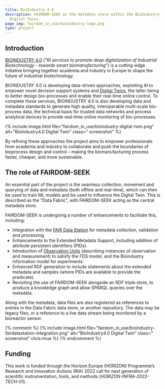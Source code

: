 ```yaml
---
title: BioIndustry 4.0
description: FAIRDOM-SEEK as the metadata store within the BioIndustry 4.0 Data Fabric, supporting decision support systems and
  Digital Twins. 
page_img: fairdom_in_use/bioindustry-logo.png
type: project
---
```


## Introduction

[BIOINDUSTRY 4.0](https://www.bioindustry4.eu/) (_"RI services to promote deep digitalization of Industrial Biotechnology - towards smart
biomanufacturing”_) is a cutting-edge initiative bringing together academia and industry in Europe to shape the future
of industrial biotechnology.

BIOINDUSTRY 4.0 is developing data-driven approaches, exploiting AI to empower novel decision support systems and
[Digital Twins](https://en.wikipedia.org/wiki/Digital_twin), the latter being to better design bio-processes and enable their real-time online control. To complete these
services, BIOINDUSTRY 4.0 is also developing data and metadata standards to generate high quality, interoperable
multi-scale bio-process data, the technical basis for trusted data networks and process analytical devices to provide
real-time online monitoring of bio-processes.

{% include image.html file="fairdom_in_use/bioindustry-digital-twin.png" alt="BioIndustry4.0 Digital Twin" class="
screenshot" %}

By refining these approaches the project aims to empower professionals from academia and industry to collaborate and
push the boundaries of bioprocess design and control – making the biomanufacturing process faster, cheaper, and more
sustainable.

## The role of FAIRDOM-SEEK

An essential part of the project is the seamless collection, movement and querying of data and metadata (both offline
and real-time), which can then be used to train
ML models and be used to influence the Digital Twin. This is described as the "Data Fabric", with FAIRDOM-SEEK acting as
the central metadata store.

FAIRDOM-SEEK is undergoing a number of enhancements to facilitate this, including:

* Integration with the [FAIR Data Station](https://fairds.fairbydesign.nl/) for metadata collection, validation and
  processing.
* Enhancements to the Extended Metadata Support, including addition of attribute persistent identifiers (PIDs).
* Introduction
  of [Observation Units](https://docs.fairbydesign.nl/docs/fairdatastation/template.html#observation-unit) (describing
  instances of observation and measurement) to satisfy the FDS model, and the Bioindustry information model for experiments.
* Enhanced RDF generation to include statements about the extended metadata and samples (where PIDs are available to
  provide the predicate).
* Revisiting the use of FAIRDOM-SEEK alongside an RDF triple store, to produce a knowledge graph and allow SPARQL queries over
  the metadata.

Along with the metadata, data files are also registered as references to entries in the Data Fabric data store, or another
repository. The data may be legacy files, or a reference to a live data stream being monitored by a bioreactor sensor.

{% comment %}
{% include image.html file="fairdom_in_use/bioindustry-fairdatastation-integration.png" alt="BioIndustry4.0 Digital Twin" class="
screenshot" click=true %}
{% endcomment %}

## Funding

This work is funded through the Horizon Europe (HORIZON) Programme’s Research and Innovation Actions (RIA) 2022 call for
next generation of scientific instrumentation, tools, and methods (_HORIZON-INFRA-2022-TECH-01_).

